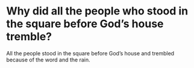 # Why did all the people who stood in the square before God’s house tremble?

All the people stood in the square before God’s house and trembled because of the word and the rain.
